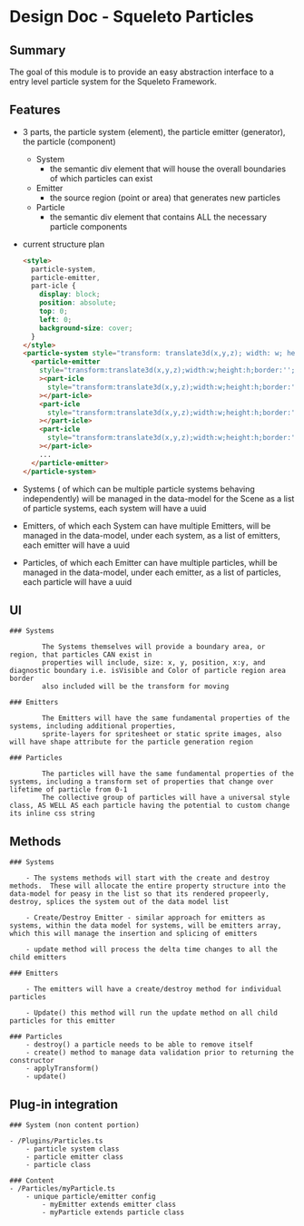 # Design Doc - Squeleto Particles

## Summary

The goal of this module is to provide an easy abstraction interface to a entry level particle system for the Squeleto Framework.</code>

## Features

- 3 parts, the particle system (element), the particle emitter (generator), the particle (component)
  - System
    - the semantic div element that will house the overall boundaries of which particles can exist
  - Emitter
    - the source region (point or area) that generates new particles
  - Particle
    - the semantic div element that contains ALL the necessary particle components
- current structure plan

  ```html
  <style>
    particle-system,
    particle-emitter,
    part-icle {
      display: block;
      position: absolute;
      top: 0;
      left: 0;
      background-size: cover;
    }
  </style>
  <particle-system style="transform: translate3d(x,y,z); width: w; height: h; border: '';">
    <particle-emitter
      style="transform:translate3d(x,y,z);width:w;height:h;border:'';background-image:url();background-position:(x px, y px);"
      ><part-icle
        style="transform:translate3d(x,y,z);width:w;height:h;border:'';background-image:url();background-position:(x px, y px);"
      ></part-icle>
      <part-icle
        style="transform:translate3d(x,y,z);width:w;height:h;border:'';background-image:url();background-position:(x px, y px);"
      ></part-icle>
      <part-icle
        style="transform:translate3d(x,y,z);width:w;height:h;border:'';background-image:url();background-position:(x px, y px);"
      ></part-icle>
      ...
    </particle-emitter>
  </particle-system>
  ```

- Systems ( of which can be multiple particle systems behaving independently) will be managed in the data-model for the Scene as a list
  of particle systems, each system will have a uuid
- Emitters, of which each System can have multiple Emitters, will be managed in the data-model, under each system, as a list of
  emitters, each emitter will have a uuid
- Particles, of which each Emitter can have multiple particles, whill be managed in the data-model, under each emitter, as a list of
  particles, each particle will have a uuid

## UI

    ### Systems

            The Systems themselves will provide a boundary area, or region, that particles CAN exist in
            properties will include, size: x, y, position, x:y, and diagnostic boundary i.e. isVisible and Color of particle region area border
            also included will be the transform for moving

    ### Emitters

            The Emitters will have the same fundamental properties of the systems, including additional properties,
            sprite-layers for spritesheet or static sprite images, also will have shape attribute for the particle generation region

    ### Particles

            The particles will have the same fundamental properties of the systems, including a transform set of properties that change over lifetime of particle from 0-1
            The collective group of particles will have a universal style class, AS WELL AS each particle having the potential to custom change its inline css string

## Methods

    ### Systems

        - The systems methods will start with the create and destroy methods.  These will allocate the entire property structure into the data-model for peasy in the list so that its rendered propeerly, destroy, splices the system out of the data model list

        - Create/Destroy Emitter - similar approach for emitters as systems, within the data model for systems, will be emitters array, which this will manage the insertion and splicing of emitters

        - update method will process the delta time changes to all the child emitters

    ### Emitters

        - The emitters will have a create/destroy method for individual particles

        - Update() this method will run the update method on all child particles for this emitter

    ### Particles
        - destroy() a particle needs to be able to remove itself
        - create() method to manage data validation prior to returning the constructor
        - applyTransform()
        - update()

## Plug-in integration

    ### System (non content portion)

    - /Plugins/Particles.ts
        - particle system class
        - particle emitter class
        - particle class

    ### Content
    - /Particles/myParticle.ts
        - unique particle/emitter config
            - myEmitter extends emitter class
            - myParticle extends particle class
